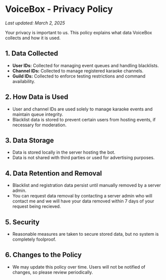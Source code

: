 # VoiceBox - Privacy Policy

_Last updated: March 2, 2025_

Your privacy is important to us. This policy explains what data VoiceBox collects and how it is used.

## 1. Data Collected
- **User IDs:** Collected for managing event queues and handling blacklists.
- **Channel IDs:** Collected to manage registered karaoke channels.
- **Guild IDs:** Collected to enforce testing restrictions and command availability.

## 2. How Data is Used
- User and channel IDs are used solely to manage karaoke events and maintain queue integrity.
- Blacklist data is stored to prevent certain users from hosting events, if necessary for moderation.

## 3. Data Storage
- Data is stored locally in the server hosting the bot.
- Data is not shared with third parties or used for advertising purposes.

## 4. Data Retention and Removal
- Blacklist and registration data persist until manually removed by a server admin.
- You can request data removal by contacting a server admin who will contact me and we will have your data removed within 7 days of your request being recieved.

## 5. Security
- Reasonable measures are taken to secure stored data, but no system is completely foolproof.

## 6. Changes to the Policy
- We may update this policy over time. Users will not be notified of changes, so please review periodically.
